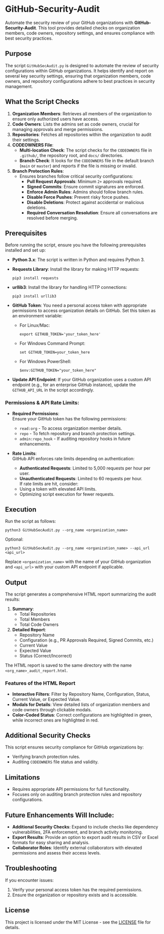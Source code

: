 # GitHub-Security-Audit

Automate the security review of your GitHub organizations with **GitHub-Security-Audit**. This tool provides detailed checks on organization members, code owners, repository settings, and ensures compliance with best security practices.

## Purpose

The script `GitHubSecAudit.py` is designed to automate the review of security configurations within GitHub organizations. It helps identify and report on several key security settings, ensuring that organization members, code owners, and repository configurations adhere to best practices in security management.

## What the Script Checks

1. **Organization Members**: Retrieves all members of the organization to ensure only authorized users have access.
2. **Code Owners**: Lists the admins set as code owners, crucial for managing approvals and merge permissions.
3. **Repositories**: Fetches all repositories within the organization to audit their settings.
4. **CODEOWNERS File**:
   - **Multi-location Check**: The script checks for the `CODEOWNERS` file in `.github/`, the repository root, and `docs/` directories.
   - **Branch Check**: It looks for the `CODEOWNERS` file in the default branch (`main` or `master`) and reports if the file is missing or invalid.
5. **Branch Protection Rules**:
   - Ensures branches follow critical security configurations:
     - **Pull Request Approvals**: Minimum `2+` approvals required.
     - **Signed Commits**: Ensure commit signatures are enforced.
     - **Enforce Admin Rules**: Admins should follow branch rules.
     - **Disable Force Pushes**: Prevent risky force pushes.
     - **Disable Deletions**: Protect against accidental or malicious deletions.
     - **Required Conversation Resolution**: Ensure all conversations are resolved before merging.

## Prerequisites

Before running the script, ensure you have the following prerequisites installed and set up:

- **Python 3.x**: The script is written in Python and requires Python 3.
- **Requests Library**: Install the library for making HTTP requests:
  
      pip3 install requests

- **urllib3**: Install the library for handling HTTP connections:

      pip3 install urllib3

- **GitHub Token**: You need a personal access token with appropriate permissions to access organization details on GitHub. Set this token as an environment variable:

  - For Linux/Mac:

        export GITHUB_TOKEN='your_token_here'

  - For Windows Command Prompt:

        set GITHUB_TOKEN=your_token_here

  - For Windows PowerShell:

        $env:GITHUB_TOKEN="your_token_here"

- **Update API Endpoint**: If your GitHub organization uses a custom API endpoint (e.g., for an enterprise GitHub instance), update the `GITHUB_API_URL` in the script accordingly.

### Permissions & API Rate Limits:

- **Required Permissions**:  
  Ensure your GitHub token has the following permissions:
  - `read:org` - To access organization member details.
  - `repo` - To fetch repository and branch protection settings.
  - `admin:repo_hook` - If auditing repository hooks in future enhancements.

- **Rate Limits**:  
  GitHub API enforces rate limits depending on authentication:
  - **Authenticated Requests**: Limited to 5,000 requests per hour per user.
  - **Unauthenticated Requests**: Limited to 60 requests per hour.  
  If rate limits are hit, consider:
  - Using a token with elevated API limits.
  - Optimizing script execution for fewer requests.

## Execution

Run the script as follows:

    python3 GitHubSecAudit.py --org_name <organization_name>

Optional:

    python3 GitHubSecAudit.py --org_name <organization_name> --api_url <api_url>

Replace `<organization_name>` with the name of your GitHub organization and `<api_url>` with your custom API endpoint if applicable.

## Output

The script generates a comprehensive HTML report summarizing the audit results:

1. **Summary**:
   - Total Repositories
   - Total Members
   - Total Code Owners
2. **Detailed Report**:
   - Repository Name
   - Configuration (e.g., PR Approvals Required, Signed Commits, etc.)
   - Current Value
   - Expected Value
   - Status (Correct/Incorrect)

The HTML report is saved to the same directory with the name `<org_name>_audit_report.html`.

### Features of the HTML Report

- **Interactive Filters**: Filter by Repository Name, Configuration, Status, Current Value, or Expected Value.
- **Modals for Details**: View detailed lists of organization members and code owners through clickable modals.
- **Color-Coded Status**: Correct configurations are highlighted in green, while incorrect ones are highlighted in red.

## Additional Security Checks

This script ensures security compliance for GitHub organizations by:

- Verifying branch protection rules.
- Auditing `CODEOWNERS` file status and validity.

## Limitations

- Requires appropriate API permissions for full functionality.
- Focuses only on auditing branch protection rules and repository configurations.

## Future Enhancements Will Include:

- **Additional Security Checks**: Expand to include checks like dependency vulnerabilities, 2FA enforcement, and branch activity monitoring.
- **Export Results**: Provide an option to export audit results in CSV or Excel formats for easy sharing and analysis.
- **Collaborator Roles**: Identify external collaborators with elevated permissions and assess their access levels.

## Troubleshooting

If you encounter issues:

1. Verify your personal access token has the required permissions.
2. Ensure the organization or repository exists and is accessible.

## License

This project is licensed under the MIT License - see the [LICENSE](LICENSE) file for details.
